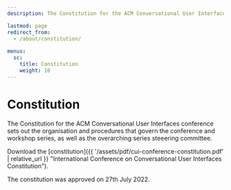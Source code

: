 ```yaml
---
description: The Constitution for the ACM Conversational User Interfaces conference.

lastmod: page
redirect_from:
  - /about/constitution/
  
menus:
  sc:
    title: Constitution
    weight: 10
---
```


# Constitution

The Constitution for the ACM Conversational User Interfaces conference sets out the organisation and procedures that govern the conference and workshop series, as well as the overarching series steeering committee.

Download the [constitution]({{ '/assets/pdf/cui-conference-constitution.pdf' | relative_url }} "International Conference on Conversational User Interfaces Constitution").

The constitution was approved on 27th July 2022.
